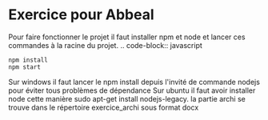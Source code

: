 Exercice pour Abbeal
====================

Pour faire fonctionner le projet il faut installer npm et node et lancer ces commandes à la racine du projet.
.. code-block:: javascript

    npm install
    npm start
Sur windows il faut lancer le npm install depuis l'invité de commande nodejs pour éviter tous problèmes de dépendance
Sur ubuntu il faut avoir installer node cette manière sudo apt-get install nodejs-legacy.
la partie archi se trouve dans le répertoire exercice_archi sous format docx



